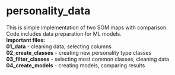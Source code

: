 # personality_data
This is simple implementation of two SOM maps with comparison.<br />
Code includes data preparation for ML models.<br />
<strong>Important files:</strong><br />
<strong>01_data</strong> - cleaning data, selecting columns<br />
<strong>02_create_classes</strong> - creating new personality type classes<br />
<strong>03_filter_classes</strong> - selecting most common classes, cleaning data<br />
<strong>04_create_models</strong> - creating models, comparing results
